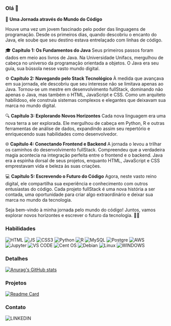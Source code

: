 ### Olá 👋

🌟 **Uma Jornada através do Mundo do Código**

Houve uma vez um jovem fascinado pelo poder das linguagens de programação. Desde os primeiros dias, quando descobriu o encanto do Java, ele soube que seu destino estava entrelaçado com linhas de código.

🎓 **Capítulo 1: Os Fundamentos do Java**
Seus primeiros passos foram dados em meio aos livros de Java. Na Universidade Unifacs, mergulhou de cabeça no universo da programação orientada a objetos. O Java era seu guia, sua bússola nesse vasto mundo digital.

⚙️ **Capítulo 2: Navegando pelo Stack Tecnológico**
À medida que avançava em sua jornada, ele descobriu que seu interesse não se limitava apenas ao Java. Tornou-se um mestre em desenvolvimento fullStack, dominando não apenas o Java, mas também o HTML, JavaScript e CSS. Como um arquiteto habilidoso, ele construía sistemas complexos e elegantes que deixavam sua marca no mundo digital.

🔍 **Capítulo 3: Explorando Novos Horizontes**
Cada nova linguagem era uma nova terra a ser explorada. Ele mergulhou de cabeça em Python, R e outras ferramentas de análise de dados, expandindo assim seu repertório e enriquecendo suas habilidades como desenvolvedor.

🌐 **Capítulo 4: Conectando Frontend e Backend**
A jornada o levou a trilhar os caminhos do desenvolvimento fullStack. Compreendeu que a verdadeira magia acontecia na integração perfeita entre o frontend e o backend. Java era a espinha dorsal de seus projetos, enquanto HTML, JavaScript e CSS emprestavam vida e beleza às suas criações.

💻 **Capítulo 5: Escrevendo o Futuro do Código**
Agora, neste vasto reino digital, ele compartilha sua experiência e conhecimento com outros entusiastas do código. Cada projeto fullStack é uma nova história a ser contada, uma oportunidade para criar algo extraordinário e deixar sua marca no mundo da tecnologia.

Seja bem-vindo à minha jornada pelo mundo do código! Juntos, vamos explorar novos horizontes e escrever o futuro da tecnologia. 🚀🌐

### Habilidades

![HTML](https://img.shields.io/badge/HTML5-E34F26?style=for-the-badge&logo=html5&logoColor=white)
![JS](https://img.shields.io/badge/JavaScript-323330?style=for-the-badge&logo=javascript&logoColor=F7DF1E)
![CSS3](https://img.shields.io/badge/CSS3-1572B6?style=for-the-badge&logo=css3&logoColor=white)
![Python](https://img.shields.io/badge/Python-FFD43B?style=for-the-badge&logo=python&logoColor=blue)
![R](https://img.shields.io/badge/R-276DC3?style=for-the-badge&logo=r&logoColor=white)
![MySQL](https://img.shields.io/badge/MySQL-005C84?style=for-the-badge&logo=mysql&logoColor=white)
![Postgre](https://img.shields.io/badge/PostgreSQL-316192?style=for-the-badge&logo=postgresql&logoColor=white)
![AWS](https://img.shields.io/badge/Amazon_AWS-FF9900?style=for-the-badge&logo=amazonaws&logoColor=white)
![Jupyter](https://img.shields.io/badge/Jupyter-F37626.svg?&style=for-the-badge&logo=Jupyter&logoColor=white)
![VS CODE](https://img.shields.io/badge/VSCode-0078D4?style=for-the-badge&logo=visual%20studio%20code&logoColor=white)
![Cent OS](https://img.shields.io/badge/Cent%20OS-262577?style=for-the-badge&logo=CentOS&logoColor=white)
![Debian](https://img.shields.io/badge/Debian-A81D33?style=for-the-badge&logo=debian&logoColor=white)
![Linux](https://img.shields.io/badge/Linux-FCC624?style=for-the-badge&logo=linux&logoColor=black)
![WINDOWS](https://img.shields.io/badge/Windows-0078D6?style=for-the-badge&logo=windows&logoColor=white)
![]()
![]()
![]()
![]()
![]()
![]()
![]()
![]()
![]()



### Detalhes

[![Anurag's GitHub stats](https://github-readme-stats.vercel.app/api?username=Nilson-nascimento&show_icons=true&theme=tokyonight)](https://github.com/Nilson-nascimento/github-readme-stats)

### Projetos

[![Readme Card](https://github-readme-stats.vercel.app/api/pin/?username=Nilson-nascimento&repo=github-readme-stats&theme=tokyonight)](https://github.com/uraghazra/github-readme-stats)

### Contato

![LINKEDIN](https://img.shields.io/badge/LinkedIn-0077B5?style=for-the-badge&logo=linkedin&logoColor=white)
![]()
![]()
![]()
![]()
